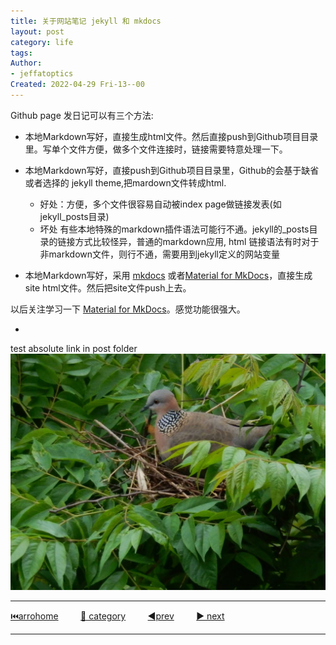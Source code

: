 ```yaml
---
title: 关于网站笔记 jekyll 和 mkdocs
layout: post
category: life
tags:
Author: 
- jeffatoptics
Created: 2022-04-29 Fri-13--00
---
```


Github page 发日记可以有三个方法:

- 本地Markdown写好，直接生成html文件。然后直接push到Github项目目录里。写单个文件方便，做多个文件连接时，链接需要特意处理一下。

- 本地Markdown写好，直接push到Github项目目录里，Github的会基于缺省或者选择的 jekyll theme,把mardown文件转成html. 
    - 好处：方便，多个文件很容易自动被index page做链接发表(如jekyll_posts目录)
    - 坏处 有些本地特殊的markdown插件语法可能行不通。jekyll的_posts目录的链接方式比较怪异，普通的markdown应用, html 链接语法有时对于非markdown文件，则行不通，需要用到jekyll定义的网站变量

- 本地Markdown写好，采用 [mkdocs](https://www.mkdocs.org/) 或者[Material for MkDocs](https://squidfunk.github.io/mkdocs-material/)，直接生成site html文件。然后把site文件push上去。

以后关注学习一下 [Material for MkDocs](https://squidfunk.github.io/mkdocs-material/)。感觉功能很强大。

- 
test absolute link in post folder ![](/assets/20220429/bird2.jpg)

---

[⏮️arrohome](../index.md) &nbsp; &nbsp; &nbsp; &nbsp; [🔀 category](../category.md) &nbsp; &nbsp; &nbsp; &nbsp; [ ◀️prev](2022-04-28-late-night.md) &nbsp; &nbsp; &nbsp; &nbsp; [ ▶️ next](2022-04-29-jekyll-mkdocs-learning.md)

---

